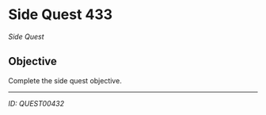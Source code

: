 # Side Quest 433

*Side Quest*

## Objective
Complete the side quest objective.

---
*ID: QUEST00432*